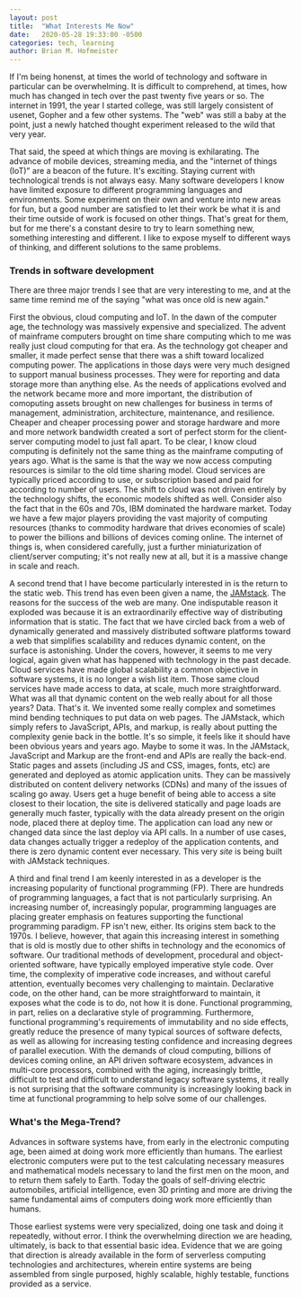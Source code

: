 ```yaml
---
layout: post
title:  "What Interests Me Now"
date:   2020-05-28 19:33:00 -0500
categories: tech, learning
author: Brian M. Hofmeister
---
```


If I'm being honenst, at times the world of technology and software in particular can be overwhelming. It is difficult to comprehend, at times, how much has changed in tech over the past twenty five years or so. The internet in 1991, the year I started college, was still largely consistent of usenet, Gopher and a few other systems. The "web" was still a baby at the point, just a newly hatched thought experiment released to the wild that very year.

That said, the speed at which things are moving is exhilarating. The advance of mobile devices, streaming media, and the "internet of things (IoT)" are a beacon of the future. It's exciting. Staying current with technological trends is not always easy. Many software developers I know have limited exposure to different programming languages and environments. Some experiment on their own and venture into new areas for fun, but a good number are satisfied to let their work be what it is and their time outside of work is focused on other things. That's great for them, but for me there's a constant desire to try to learn something new, something interesting and different. I like to expose myself to different ways of thinking, and different solutions to the same problems.

### Trends in software development

There are three major trends I see that are very interesting to me, and at the same time remind me of the saying "what was once old is new again." 

First the obvious, cloud computing and IoT. In the dawn of the computer age, the technology was massively expensive and specialized. The advent of mainframe computers brought on time share computing which to me was really just cloud computing for that era. As the technology got cheaper and smaller, it made perfect sense that there was a shift toward localized computing power. The applications in those days were very much designed to support manual business processes. They were for reporting and data storage more than anything else. As the needs of applications evolved and the network became more and more important, the distribution of comoputing assets brought on new challenges for business in terms of management, administration, architecture, maintenance, and resilience. Cheaper and cheaper processing power and storage hardware and more and more network bandwidth created a sort of perfect storm for the client-server computing model to just fall apart. To be clear, I know cloud computing is definitely not the same thing as the mainframe computing of years ago. What is the same is that the way we now access computing resources is similar to the old time sharing model. Cloud services are typically priced according to use, or subscription based and paid for according to number of users. The shift to cloud was not driven entirely by the technology shifts, the economic models shifted as well. Consider also the fact that in the 60s and 70s, IBM dominated the hardware market. Today we have a few major players providing the vast majority of computing resources (thanks to commodity hardware that drives economies of scale) to power the billions and billions of devices coming online. The internet of things is, when considered carefully, just a further miniaturization of client/server computing; it's not really new at all, but it is a massive change in scale and reach.

A second trend that I have become particularly interested in is the return to the static web. This trend has even been given a name, the [JAMstack](https://jamstack.org/). The reasons for the success of the web are many. One indisputable reason it exploded was because it is an extraordinarily effective way of distributing information that is static. The fact that we have circled back from a web of dynamically generated and massively distributed software platforms toward a web that simplifies scalability and reduces dynamic content, on the surface is astonishing. Under the covers, however, it seems to me very logical, again given what has happened with technology in the past decade. Cloud services have made global scalability a common objective in software systems, it is no longer a wish list item. Those same cloud services have made access to data, at scale, much more straightforward. What was all that dynamic content on the web really about for all those years? Data. That's it. We invented some really complex and sometimes mind bending techniques to put data on web pages. The JAMstack, which simply refers to JavaScript, APIs, and markup, is really about putting the complexity genie back in the bottle. It's so simple, it feels like it should have been obvious years and years ago. Maybe to some it was. In the JAMstack, JavaScript and Markup are the front-end and APIs are really the back-end. Static pages and assets (including JS and CSS, images, fonts, etc) are generated and deployed as atomic application units. They can be massively distributed on content delivery networks (CDNs) and many of the issues of scaling go away. Users get a huge benefit of being able to access a site closest to their location, the site is delivered statically and page loads are generally much faster, typically with the data already present on the origin node, placed there at deploy time. The application can load any new or changed data since the last deploy via API calls. In a number of use cases, data changes actually trigger a redeploy of the application contents, and there is zero dynamic content ever necessary. This very *site* is being built with JAMstack techniques.

A third and final trend I am keenly interested in as a developer is the increasing popularity of functional programming (FP). There are hundreds of programming languages, a fact that is not particularly surprising. An increasing number of, increasingly popular, programming languages are placing greater emphasis on features supporting the functional programming paradigm. FP isn't new, either. Its origins stem back to the 1970s. I believe, however, that again this increasing interest in something that is old is mostly due to other shifts in technology and the economics of software. Our traditional methods of development, procedural and object-oriented software, have typically employed imperative style code. Over time, the complexity of imperative code increases, and without careful attention, eventually becomes very challenging to maintain. Declarative code, on the other hand, can be more straightforward to maintain, it exposes what the code is to do, not how it is done. Functional programming, in part, relies on a declarative style of programming. Furthermore, functional programming's requirements of immutability and no side effects, greatly reduce the presence of many typical sources of software defects, as well as allowing for increasing testing confidence and increasing degrees of parallel execution. With the demands of cloud computing, billions of devices coming online, an API driven software ecosystem, advances in multi-core processors, combined with the aging, increasingly brittle, difficult to test and difficult to understand legacy software systems, it really is not surprising that the software community is increasingly looking back in time at functional programming to help solve some of our challenges.

### What's the Mega-Trend?

Advances in software systems have, from early in the electronic computing age, been aimed at doing work more efficiently than humans. The earliest electronic computers were put to the test calculating necessary measures and mathematical models necessary to land the first men on the moon, and to return them safely to Earth. Today the goals of self-driving electric automobiles, artificial intelligence, even 3D printing and more are driving the same fundamental aims of computers doing work more efficiently than humans.

Those earliest systems were very specialized, doing one task and doing it repeatedly, without error. I think the overwhelming direction we are heading, ultimately, is back to that essential basic idea. Evidence that we are going that direction is already available in the form of serverless computing technologies and architectures, wherein entire systems are being assembled from single purposed, highly scalable, highly testable, functions provided as a service.